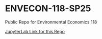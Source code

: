 # ENVECON-118-SP25
Public Repo for Environmental Economics 118

[JupyterLab Link for this Repo](https://r.datahub.berkeley.edu/hub/user-redirect/git-pull?repo=https%3A%2F%2Fgithub.com%2Fds-modules%2FENVECON-118-SP25&urlpath=lab%2Ftree%2FENVECON-118-SP25%2F)
